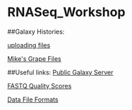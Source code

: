 RNASeq_Workshop
===============



##Galaxy Histories:

[uploading files](https://main.g2.bx.psu.edu/u/mfcovington/h/uploading-files)

[Mike's Grape Files](https://main.g2.bx.psu.edu/u/mfcovington/h/mikes-grape-files)


##Useful links:
[Public Galaxy Server](https://main.g2.bx.psu.edu/)

[FASTQ Quality Scores](http://en.wikipedia.org/wiki/FASTQ_format#Encoding)

[Data File Formats](http://genome.ucsc.edu/FAQ/FAQformat.html)

